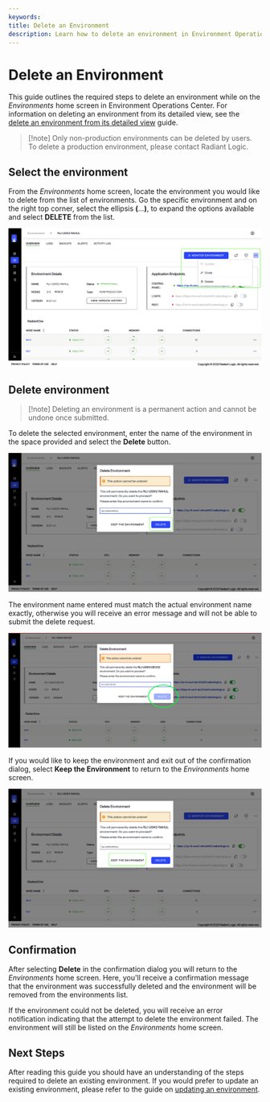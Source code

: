 ```yaml
---
keywords:
title: Delete an Environment
description: Learn how to delete an environment in Environment Operations Center.
---
```

# Delete an Environment

This guide outlines the required steps to delete an environment while on the *Environments* home screen in Environment Operations Center. For information on deleting an environment from its detailed view, see the [delete an environment from its detailed view](../environment-details/delete-environment.md) guide.

> [!note] Only non-production environments can be deleted by users. To delete a production environment, please contact Radiant Logic.

## Select the environment

From the *Environments* home screen, locate the environment you would like to delete from the list of environments. Go the specific environment and  on the right top corner, select the ellipsis **(**...**)**, to expand the options available and select **DELETE** from the list.

![image description](images/option-delete.png)

## Delete environment

> [!note] Deleting an environment is a permanent action and cannot be undone once submitted.

To delete the selected environment, enter the name of the environment in the space provided and select the **Delete** button.

![image description](images/confirm-delete.png)

The environment name entered must match the actual environment name exactly, otherwise you will receive an error message and will not be able to submit the delete request.

![image description](images/spelling-error.png)

If you would like to keep the environment and exit out of the confirmation dialog, select **Keep the Environment** to return to the *Environments* home screen.

![image description](images/keep-env.png)

## Confirmation

After selecting **Delete** in the confirmation dialog you will return to the *Environments* home screen. Here, you'll receive a confirmation message that the environment was successfully deleted and the environment will be removed from the environments list.

If the environment could not be deleted, you will receive an error notification indicating that the attempt to delete the environment failed. The environment will still be listed on the *Environments* home screen.

## Next Steps

After reading this guide you should have an understanding of the steps required to delete an existing environment. If you would prefer to update an existing environment, please refer to the guide on [updating an environment](update-an-environment.md).
